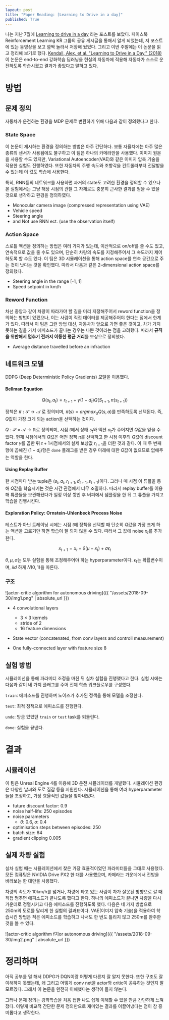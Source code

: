 ```yaml
---
layout: post
title: "Paper Reading: [Learning to Drive in a day]"
published: True
---
```


나는 지난 7월에 [Learning to drive in a day](https://wayve.ai/blog/learning-to-drive-in-a-day-with-reinforcement-learning) 라는 포스트를 보았다. 페이스북 Reinforcement Learning KR 그룹의 공유 게시글을 통해서 알게 되었는데, 저 포스트에 있는 동영상을 보고 깜짝 놀라서 저장해 뒀었다. 그리고 이번 주말에는 이 논문을 읽고 정리해 보기로 했다. [Kendall, Alex, et al. "Learning to Drive in a Day." (2018)](https://arxiv.org/pdf/1807.00412.pdf) 이 논문은 end-to-end 강화학습 딥러닝을 현실의 자동차에 적용해 자동차가 스스로 운전하도록 학습시켰고 결과가 좋았다고 말하고 있다.



# 방법

## 문제 정의

자동차가 운전하는 환경을 MDP 문제로 변환하기 위해 다음과 같이 정의했다고 한다.

### State Space

이 논문이 제시하는 환경을 정의하는 방법은 아주 간단하다. 보통 자율차에는 아주 많은 종류의 센서가 사용됨에도 불구하고 이 팀은 하나의 카메라만을 사용했다. 이미지 원본을 사용할 수도 있지만, Variational Autoencoder(VAE)와 같은 이미지 압축 기술을 적용한 실험도 진행하였다. 또한 자동차의 주행 속도와 조향각을 컨트롤러부터 전달받을 수 있는데 이 값도 학습에 사용한다.

특히, RNN등의 네트워크를 사용하면 과거의 state도 고려한 환경을 정의할 수 있으나 본 실험에서는 그냥 해당 시점의 관찰 그 자체로도 충분히 근사한 결과를 얻을 수 있을 것으로 생각하고 환경을 정의하였다.

* Monocular camera image (compressed representation using VAE)
* Vehicle speed
* Steering angle
* and Not use RNN ect. (use the observation itself)

### Action Space

스로틀 액션을 정의하는 방법은 여러 가지가 있는데, 이산적으로 on/off를 줄 수도 있고, 연속적으로 값을 줄 수도 있으며, 단순히 차량의 속도를 지정해주어서 그 속도까지 제어하도록 할 수도 있다. 이 팀은 3D 시뮬레이션을 통해 action space를 연속 공간으로 주는 것이 낫다는 것을 확인했다. 따라서 다음과 같은 2-dimensional action space를 정의했다.

* Steering angle in the range [-1, 1]
* Speed setpoint in km/h

### Reword Function

차선 중앙과 같이 차량이 따라가야 할 길을 미리 지정해주어서 reword function을 정의하는 방법이 있겠으나, 이는 사람이 직접 데이터를 제공해주어야 한다는 점에서 한계가 있다. 따라서 이 팀은 그런 방법 대신, 자동차가 앞으로 가면 좋은 것이고, 차가 가지 못하는 길을 가서 에피소드가 끝나는 경우는 나쁜 것이라는 점을 고려했다. 따라서 **규칙을 위반해서 멈추기 전까지 이동한 평균 거리**를 보상으로 정의했다.

* Average distance travelled before an infraction

## 네트워크 모델

DDPG (Deep Deterministic Policy Gradients) 모델을 이용했다.

#### Bellman Equation

$$Q(s_t, a_t) = r_{t+1} + \gamma(1 - d_t) Q(S_{t+1}, \pi(s_{t+1}))$$

정책은 $\pi: \mathcal{S} \to \mathcal{A}$ 로 정의되며, $\pi(s) = argmax_{a}Q(s, a)$를 만족하도록 선택된다. 즉, $Q$값이 가장 크게 되는 action을 선택하는 것이다.

$Q: \mathcal{S} \times \mathcal{A} \to \mathbb{R}$로 정의되며, 시점 $t$에서 상태 $s_t$와 액션 $a_t$가 주어지면 $Q$값을 얻을 수 있다. 현재 시점에서의 $Q$값은 어떤 정책 $\pi$를 선택하고 한 시점 이후의 $Q$값에 discount factor $\gamma$를 곱한 뒤 $t+1$시점에서의 실제 보상값 $r_{t+1}$을 더한 것과 같다. 이 때 두 번째 항에 곱해진 $(1-d_t)$항은 `done` 플래그를 받은 경우 미래에 대한 $Q$값이 없으므로 없애주는 역할을 한다.

#### Using Replay Buffer

한 시점마다 받는 tuple은 $(s_t, a_t, r_{t+1}, d_{t+1}, s_{t+1})$이다. 그러나 매 시점 이 튜플을 통해 $Q$값을 학습시키는 것은 시간 관점에서 너무 조밀하다. 따라서 replay buffer를 이용해 튜플들을 보관해뒀다가 일정 이상 쌓인 후 버퍼에서 샘플링을 한 뒤 그 튜플을 가지고 학습을 진행시킨다.

#### Exploration Policy: Ornstein-Uhlenbeck Process Noise

테스트가 아닌 트레이닝 시에는 시점 $t$에 정책을 선택할 때 단순히 $Q$값을 가장 크게 하는 액션을 고르기만 하면 학습이 잘 되지 않을 수 있다. 따라서 그 값에 noise $x_t$를 추가한다.

$$x_{t+1} = x_t + \theta (\mu - x_t) + \sigma \epsilon_t$$

$\theta, \mu, \sigma$는 모두 실험을 통해 조정해주어야 하는 hyperparameter이다. $\epsilon_t$는 확률변수이며, $iid$ 하게 $N(0, 1)$을 따른다.

### 구조

![actor-critic algorithm for autonomous driving]({{ "/assets/2018-09-30/img1.png" | absolute_url }})

* 4 convolutional layers
  * 3 $\times$ 3 kernels
  * stride of 2
  * 16 feature dimensions

* State vector (concatenated, from conv layers and controll measurement)
* One fully-connected layer with feature size 8

## 실험 방법

시뮬레이션을 통해 파라미터 조정을 마친 뒤 실차 실험을 진행했다고 한다. 실험 시에는 다음과 같이 네 가지 플래그를 주어 전체 학습 워크플로우를 구성했다.

```train```: 에피소드를 진행하며 노이즈가 추가된 정책을 통해 모델을 조정한다.

```test```: 최적 정책으로 에피소드를 진행한다.

```undo```: 방금 있었던 ```train``` or ```test``` task를 되돌린다.

```done```: 실험을 끝낸다.



# 결과

## 시뮬레이션

이 팀은 Unreal Engine 4를 이용해 3D 운전 시뮬레이터를 개발했다. 시뮬레이션 환경은 다양한 날씨와 도로 질감 등을 지원한다. 시뮬레이션을 통해 여러 hyperparameter들을 조정하고, 가장 효율적인 값들을 찾아내었다.

* future discount factor: 0.9
* noise half-life: 250 episodes
* noise parameters
  * $\theta$: 0.6, $\sigma$: 0.4
* optimisation steps between episodes: 250
* batch size: 64
* gradient clipping 0.005

## 실제 차량 실험

실차 실험 때는 시뮬레이션에서 찾은 가장 효율적이었던 파라미터들을 그대로 사용했다. 모든 컴퓨팅은 NVIDIA Drive PX2 한 대를 사용했으며, 카메라는 가운데에서 전방을 바라보는 한 대만을 사용했다.

차량의 속도가 10km/h를 넘거나, 차량에 타고 있는 사람이 차가 잘못된 방향으로 갈 때 직접 멈추면 에피소드가 끝나도록 했다고 한다. 하나의 에피소드가 끝나면 차량을 다시 가운데로 정렬시키고 다음 에피소드를 진행하도록 했다. 다음은 네 가지 방법으로 250m의 도로를 달리게 한 실험의 결과표이다. VAE(이미지 압축 기술)을 적용하여 학습시킨 방법은 적은 에피소드를 학습하고 나서도 한 번도 틀리지 않고 250m를 완주한 것을 볼 수 있다.

![actor-critic algorithm f지or autonomous driving]({{ "/assets/2018-09-30/img2.png" | absolute_url }})

# 정리하며

아직 공부를 덜 해서 DDPG가 DQN이랑 어떻게 다른지 잘 알지 못한다. 또한 구조도 잘 이해하지 못했는데, 왜 그리고 어떻게 conv net을 actor와 critic이 공유하는 것인지 잘 모르겠다. 그래서 이 논문을 완전히 이해했다는 생각이 들지 않는다.

그러나 문제 정의는 강화학습을 처음 접한 나도 쉽게 이해할 수 있을 만큼 간단하게 느껴졌다. 이렇게 비교적 간단한 문제 정의만으로 재미있는 결과를 이끌어냈다는 점이 참 흥미롭다고 생각한다.